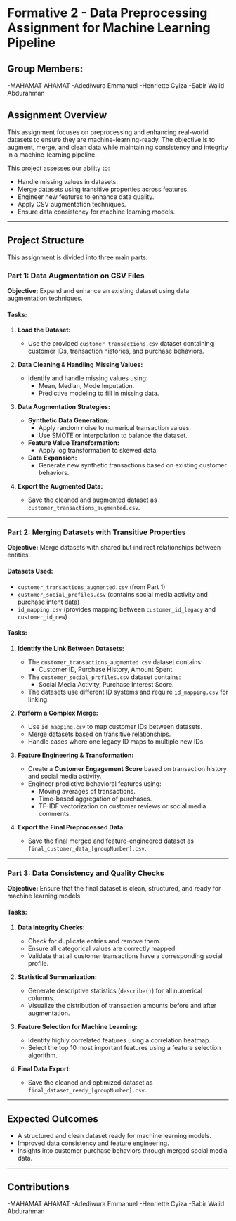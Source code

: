 # Formative 2 - Data Preprocessing Assignment for Machine Learning Pipeline

## **Group Members:**
-MAHAMAT AHAMAT -Adediwura Emmanuel -Henriette Cyiza -Sabir Walid Abdurahman

## **Assignment Overview**
This assignment focuses on preprocessing and enhancing real-world datasets to ensure they are machine-learning-ready. The objective is to augment, merge, and clean data while maintaining consistency and integrity in a machine-learning pipeline.

This project assesses our ability to:
- Handle missing values in datasets.
- Merge datasets using transitive properties across features.
- Engineer new features to enhance data quality.
- Apply CSV augmentation techniques.
- Ensure data consistency for machine learning models.

---

## **Project Structure**
This assignment is divided into three main parts:

### **Part 1: Data Augmentation on CSV Files**
**Objective:** Expand and enhance an existing dataset using data augmentation techniques.

#### **Tasks:**
1. **Load the Dataset:**
   - Use the provided `customer_transactions.csv` dataset containing customer IDs, transaction histories, and purchase behaviors.

2. **Data Cleaning & Handling Missing Values:**
   - Identify and handle missing values using:
     - Mean, Median, Mode Imputation.
     - Predictive modeling to fill in missing data.

3. **Data Augmentation Strategies:**
   - **Synthetic Data Generation:**
     - Apply random noise to numerical transaction values.
     - Use SMOTE or interpolation to balance the dataset.
   - **Feature Value Transformation:**
     - Apply log transformation to skewed data.
   - **Data Expansion:**
     - Generate new synthetic transactions based on existing customer behaviors.

4. **Export the Augmented Data:**
   - Save the cleaned and augmented dataset as `customer_transactions_augmented.csv`.

---

### **Part 2: Merging Datasets with Transitive Properties**
**Objective:** Merge datasets with shared but indirect relationships between entities.

#### **Datasets Used:**
- `customer_transactions_augmented.csv` (from Part 1)
- `customer_social_profiles.csv` (contains social media activity and purchase intent data)
- `id_mapping.csv` (provides mapping between `customer_id_legacy` and `customer_id_new`)

#### **Tasks:**
1. **Identify the Link Between Datasets:**
   - The `customer_transactions_augmented.csv` dataset contains:
     - Customer ID, Purchase History, Amount Spent.
   - The `customer_social_profiles.csv` dataset contains:
     - Social Media Activity, Purchase Interest Score.
   - The datasets use different ID systems and require `id_mapping.csv` for linking.

2. **Perform a Complex Merge:**
   - Use `id_mapping.csv` to map customer IDs between datasets.
   - Merge datasets based on transitive relationships.
   - Handle cases where one legacy ID maps to multiple new IDs.

3. **Feature Engineering & Transformation:**
   - Create a **Customer Engagement Score** based on transaction history and social media activity.
   - Engineer predictive behavioral features using:
     - Moving averages of transactions.
     - Time-based aggregation of purchases.
     - TF-IDF vectorization on customer reviews or social media comments.

4. **Export the Final Preprocessed Data:**
   - Save the final merged and feature-engineered dataset as `final_customer_data_[groupNumber].csv`.

---

### **Part 3: Data Consistency and Quality Checks**
**Objective:** Ensure that the final dataset is clean, structured, and ready for machine learning models.

#### **Tasks:**
1. **Data Integrity Checks:**
   - Check for duplicate entries and remove them.
   - Ensure all categorical values are correctly mapped.
   - Validate that all customer transactions have a corresponding social profile.

2. **Statistical Summarization:**
   - Generate descriptive statistics (`describe()`) for all numerical columns.
   - Visualize the distribution of transaction amounts before and after augmentation.

3. **Feature Selection for Machine Learning:**
   - Identify highly correlated features using a correlation heatmap.
   - Select the top 10 most important features using a feature selection algorithm.

4. **Final Data Export:**
   - Save the cleaned and optimized dataset as `final_dataset_ready_[groupNumber].csv`.

---


## **Expected Outcomes**
- A structured and clean dataset ready for machine learning models.
- Improved data consistency and feature engineering.
- Insights into customer purchase behaviors through merged social media data.

---

## **Contributions**
-MAHAMAT AHAMAT -Adediwura Emmanuel -Henriette Cyiza -Sabir Walid Abdurahman





